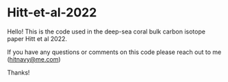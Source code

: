 # Hitt-et-al-2022
Hello! This is the code used in the deep-sea coral bulk carbon isotope paper Hitt et al 2022.

If you have any questions or comments on this code please reach out to me (hitnavy@me.com)

Thanks!
